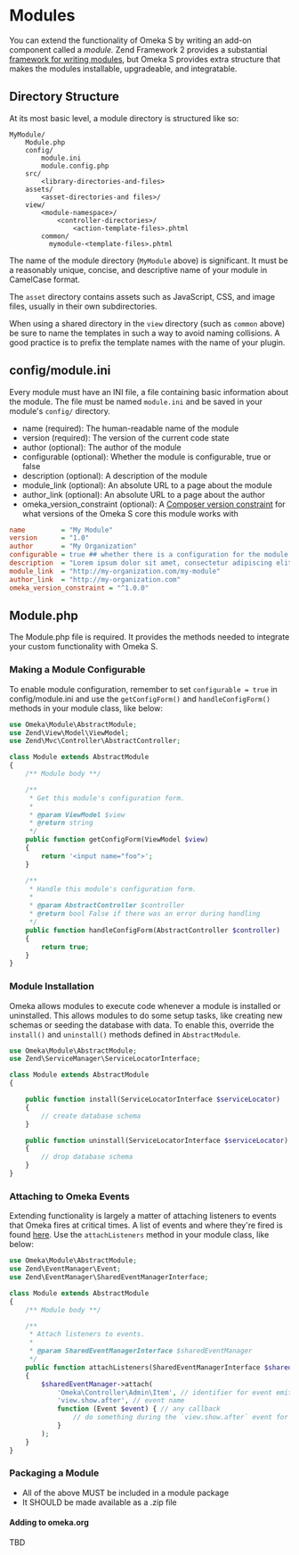 # Modules

You can extend the functionality of Omeka S by writing an add-on component called a *module.* Zend Framework 2 provides a substantial [framework for writing modules](http://framework.zend.com/manual/2.3/en/modules/zend.module-manager.intro.html), but Omeka S provides extra structure that makes the modules installable, upgradeable, and integratable.

## Directory Structure

At its most basic level, a module directory is structured like so:

```
MyModule/
    Module.php
    config/
        module.ini
        module.config.php
    src/
        <library-directories-and-files>
    assets/
        <asset-directories-and files>/
    view/
        <module-namespace>/
            <controller-directories>/
                <action-template-files>.phtml
        common/
          mymodule-<template-files>.phtml
```

The name of the module directory (`MyModule` above) is significant. It must be a reasonably unique, concise, and descriptive name of your module in CamelCase format.

The `asset` directory contains assets such as JavaScript, CSS, and image files, usually in their own subdirectories.

When using a shared directory in the `view` directory (such as `common` above) be sure to name the templates in such a way to avoid naming collisions. A good practice is to prefix the template names with the name of your plugin.

## config/module.ini

Every module must have an INI file, a file containing basic information about the module. The file must be named `module.ini` and be saved in your module's `config/` directory.

* name (required): The human-readable name of the module
* version (required): The version of the current code state
* author (optional): The author of the module
* configurable (optional): Whether the module is configurable, true or false
* description (optional): A description of the module
* module_link (optional): An absolute URL to a page about the module
* author_link (optional): An absolute URL to a page about the author
* omeka_version_constraint (optional): A [Composer version constraint](https://getcomposer.org/doc/articles/versions.md) for what versions of the Omeka S core this module works with

```ini
name         = "My Module"
version      = "1.0"
author       = "My Organization"
configurable = true ## whether there is a configuration for the module
description  = "Lorem ipsum dolor sit amet, consectetur adipiscing elit."
module_link  = "http://my-organization.com/my-module"
author_link  = "http://my-organization.com"
omeka_version_constraint = "^1.0.0"
```

## Module.php

The Module.php file is required. It provides the methods needed to integrate your custom functionality with Omeka S.

### Making a Module Configurable

To enable module configuration, remember to set `configurable = true` in config/module.ini and use the `getConfigForm()` and `handleConfigForm()` methods in your module class, like below:

```php
use Omeka\Module\AbstractModule;
use Zend\View\Model\ViewModel;
use Zend\Mvc\Controller\AbstractController;

class Module extends AbstractModule
{
    /** Module body **/

    /**
     * Get this module's configuration form.
     *
     * @param ViewModel $view
     * @return string
     */
    public function getConfigForm(ViewModel $view)
    {
        return '<input name="foo">';
    }

    /**
     * Handle this module's configuration form.
     *
     * @param AbstractController $controller
     * @return bool False if there was an error during handling
     */
    public function handleConfigForm(AbstractController $controller)
    {
        return true;
    }
}
```

### Module Installation

Omeka allows modules to execute code whenever a module is installed or uninstalled.  This allows modules to do some setup tasks, like creating new schemas or seeding the database
with data.  To enable this, override the `install()` and `uninstall()` methods defined in `AbstractModule`.

```php
use Omeka\Module\AbstractModule;
use Zend\ServiceManager\ServiceLocatorInterface;

class Module extends AbstractModule
{

    public function install(ServiceLocatorInterface $serviceLocator)
    {
        // create database schema
    }

    public function uninstall(ServiceLocatorInterface $serviceLocator)
    {
        // drop database schema
    }
}
```

### Attaching to Omeka Events

Extending functionality is largely a matter of attaching listeners to events that Omeka fires at critical times. A list of events and where they're fired is found [here](Events (Server)). Use the `attachListeners` method in your module class, like below:

```php
use Omeka\Module\AbstractModule;
use Zend\EventManager\Event;
use Zend\EventManager\SharedEventManagerInterface;

class Module extends AbstractModule
{
    /** Module body **/

    /**
     * Attach listeners to events.
     *
     * @param SharedEventManagerInterface $sharedEventManager
     */
    public function attachListeners(SharedEventManagerInterface $sharedEventManager)
    {
        $sharedEventManager->attach(
            'Omeka\Controller\Admin\Item', // identifier for event emitting component
            'view.show.after', // event name
            function (Event $event) { // any callback
                // do something during the `view.show.after` event for a `Omeka\Controller\Admin\Item`
            }
        );
    }
}
```
### Packaging a Module

* All of the above MUST be included in a module package
* It SHOULD be made available as a .zip file

#### Adding to omeka.org

TBD









